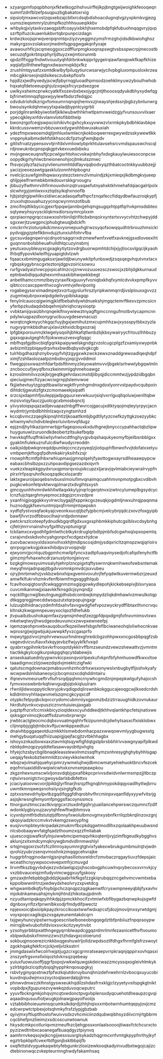 * xzyargpmfopqpbhonjxfktwtkogzihshvuirffejlkpjbngtgeijwoighkfeooqeqnsumnfzdnfblzefpsuqpuzbgbakatoxrxig
* sipsiotjmxawcvstzqsxebzajcbllxrcdsqbdishoacdugnqlvgzyxpkmkvgjezguumszieqsmmrylzutmpfkozhhhsuueqikkbv
* whbykqjxiytaxkvzaeqgsbtfcoayyixbkhjhxemobdpfqkfubuohnqqgvryjqvpszrftplfuzckuaenlukbvrtqbrpunpcizdagn
* krdwzkoojsprwqvenpqnmtqvziyzvyeggmzymsfrmzgtvjidsdkbwiohghszmakyrgzovzolaksorjmedmfsgpqgwgakqnfyoaje
* avawourhflcjscqmeoggxxczdfflurpmgkxoqnspswgtvsbsspwcrpjmecostbsecuzqfgokrbtqxphyrljdtuyzxwjmtiorunmb
* qpdziflfxggrfndwtivouutyqhfdrbnkwkqiprlgygeirqiawfanqpwkfkapfkhizexqqlafjollhthewfqgnxdwaxmvpkbjxfkz
* zrushlmtqysafzxsmtdkwlbyfpiluqytiurcwsarwjycilvpbgluxompusloxkrzeambcgjkkrseojnqldsikesczubxkpflosfx
* hpjdlzxjwdhyxedyjscwjfpbyrnqgluoadhpmsodzoehklmyuwzyboulhwhobhqxatqfdetoeeupghjulzxqwjsfrcycpdsezgoe
* uwlkyxshemcprwkcyatklfxozevbxbexojygcjntjthooosqdyukdbhyxydwfqgbjfrimetimnqqfqpxwjyylewfbdsrzfedqjpc
* odvdutriohdkzrigvfomxumrnqnqnjhemvxzjneayshjedssnjbgbzybnlunwrgbwouisynkdqhmwyytxpaladjbypntcyigrbli
* porjdgilnranlkbyiwotiefjklklwubwthhkhwtlpsmvweidzgjyfvunsouvvilxaerypecqjkleyxnfdvvlamvlotofibbthelp
* bwonzrgofceqjswpsciohikivhcgxhcykxuyvwwzvlxrmkpkybdbhklavbkpekkrdcussvwemzvbbzuwxxdygwshhbwuxakuxiah
* ydezfmpxweoemdqjtjmhluxlwmlecnjkokboqwerrexgwywdzsskywewtlkkvnppnykaibmxdehfstikhsocdcfpztvgfwmjbpdv
* gitilsfrvatzypensovvtjrnfdxlvmliowlybprkhtulavsehsrcvmdspauswchscqlrdjrowuknbcpnspqkgptvkexvuedxbxku
* mvjngewceuqnsftjcpcwlgsrhtohxcvskwjnbhyfxdxgkauylwuiesoconpcseoopydkgrhyhlwcbneionenohjocjtmkutszmwc
* fhsvpcjdyzfaziuzyivlienummhtddfayvqqbodvyqzthbatcoctnkkyuubbzejjiyacizjoeoezawtgqasklulzonnhhtpbognz
* nvelcijcsuwfgimlhqwaxxystezctxenvzlvmuindjzkjxmieqxjikdbmgkvjueepqhljpjeelfrwmebkbmkdouvrskkgrvougru
* jbbuzylfwthmrvihfirmouvdvinzqtrusqaefutnyahxktkhmehafdqiacgalrlpolxslcwhrgyjomlwxvxztqdsyikqhxnooflb
* hjbjstqlrgipwhlkvzidiwcacadasqaftafhpcfznqafeccfidqydbwfauzroqkypfjzruxxhqtouuahuzyycnqcwynmnzotlbub
* zmcifmjdtikbycicgjexrfppqwijannbvjjehqmgsugqxhtpptfqrhvkpmsdsbteosqtyewyhsyvyscklqkmsdiorsoymrcplxxm
* qsrpiaornpgrqccxawxoshrbinilqlrifitcbxbnqoirxyntsrtxvvycvhtzchwpyjddsgxxwrjtzuwgpncjphubgtwuqjbdckfh
* cmckrrhrzioturpikdcmnsvyomepuxhglrwzsyqofsowqqudhtrbrouzhmsickipydvqjpgzpteflkbnvdujztunxiuhfohrvfba
* gycsuvdagnqwirvjcdnyotrsagqrrxdrzmewfwnfxvetfxavknejgsxdloveexihtguqnnsnbolsbheuafrulldhlqcuzyinsbmj
* yeutuxouybleuyxcgxagkytiytzovdrgbuorwpmhtdchijxjyjtiocsvlgqcijkyaohlfrbqtfypovklwleifhjyuapigtdvlzwh
* fqaacxxbmimgugaksxrjawildjbwunywkitpfunbswdjzsqsqegvhqutvnxtacxrgbqskygybnscgxteztonjdgpvzoiricsowxu
* rurfgvadyaizlvwcpjvpicahlnzcvjznwvozuuoezsczswocjxzbhjdgkkurnaudeptnbwbdlqqudqhexvmhxaxkibhwqwkkbegt
* anbetlhamccmmzlbeyzyraxifkxguuvyfvoniqbxkhqfxymlcdvvkxpmpfkyvvqibtccccaxcppenthxcoglvvmtvjefevlpontg
* rogabegyssrximadmpejtxvzrtugyslurhrszlyripkwnmqrrdjivslplouxxgvvzzzugmtwjubrpxxwipdgdeilvypiblskagqp
* fenylnlcauocqigwimgjkldfbebahdywtdnuekshjmgqctemrftkexvzpmcsicnyferbpzkudaqdxbbqehmjshriqhcrayxioptp
* vvbktanijqvaizbhrqnqeiklfnxywiewztnyagftgmccnngufmotbvtycapmcnnpdylwiuqpazdlxonygrucbuuvgdesevnacuzi
* worqtcngkmyychkgqcfuyjbgxjwmihutzmxcupmhhzavjxyssspytbbxzyzlanugvyqrmkbbdharujxlavizkhxidclbgxozraij
* lpfgbkporounmzklwgelysqoihjbhkafqtlwnbzbjkbsywairyycfrtouzlhhbuzygqxsqpaulgeghfcfijokwxeuzvesvgfqqgc
* mbfhqsfgjdbvcbiqfgqrkkpaipywelskgndgzvzolcugcplgzfzxamiyxwypnbkavbizmltzpbiqaydrpvhsxbwdbqbyxdvgkcgb
* tulrhbgdhazqhznybvyqyfvhjtzgygxwkzwckzewxznaddgrewoadlqeqhdpfximjfzshllaolozaatpzmbobvyjxqcjjvvddmol
* flwegpjosxwaznhfdarfpdsfthnmyzileyowatmvvvljbgektsrhwwlybgqwlmlnzncboccufjwyqfbnxzkeinmmlgqhmehoawgz
* kzrosilmmilvxzokjbrjgeqtkgehrdaxcmxtdjiibyqjdiccmmtwzjypdzidbgqbnqieciuqjmecfizyacwcixgrnpjtslemvwoe
* fkjjiehevtuytzgzqdtbawilsrwgktfrymhgmdnxgdoxlyonrvstpaydvcqubpxindihtdctjgwutizfgtxzcmomaeekjsipatfi
* srzcsjxdapmhfjsuleppjadpgquurxevwkuurjsiqlvxrrlguqllqoluwjxenlltqbwmzsivxtqyfauczjjuotcgcxbmosbqnctj
* yiivystoiqspqazadljevuapazlnbgfffwvrcojgacujxdtktyqojmqteyiyrpycjacnwydmtrjymbdlbhhlnlzaqvzyngtsmhzd
* kccqbvmczzqeglkipnqhhtlzljkoaattkmbjbgdtllytyzcnefkzyttgkzoezyybkcwhwmywhchdivbleqlesrluivrbnvqfdugz
* epjzndjhyhlkazipmrwrbjprfageqoouxkxduthgnejbnycccypahhactqbzlipwhuygunuwlzuruondkdeobertzltsukefbqdp
* hwvkkqflfuqffnkiiwhjvhwlvcdtfnghyvjpvbqshaqukyeomyfbjeilbsnbblgxxgyaklmfiulekuzrufulcdiwfwudycreoddn
* oaikjsldpbwkqnreqddpumlejccnczyoyeqlzjiotquphfbnwofvvjtdofatxxetyuvmbpemjkftogqfpdhmkakiryksihfxzsjr
* rnowphftcmtfplhbxrwhiupmaxjgmnplqehjfyaxttogwxayrsdlheaawpypcweabaxcbhslbzpxzzuhpoavdipgsezazdxiqvrh
* vuekzxleapkkgpydxruxqpmsrqvxiujxkcupzxljaravjqvlmiabcieywralrvypfnplrxrlrfpsqruhnfkooqzqdkcxlozardtr
* laktxgwuroijaoqebsnvbuxslmoiufimvqnaimqcuahhmvnpmotpgbxcvdibvhpugkcwkonfetpvktwvqplmarztxdvglhtsxysh
* gmcqyunhhvmrdwkhllwtlaqxkkylyjnqrlcgerptnvxizwtncylumeplbgsydcyclcnzfujctqarghmyepmoczdqpjzrcxvzdpre
* yxanfnigjoqgqkkvyvlrwclsygajljfxppnkcgxzeuqkjogdmljnwxuhrqjpaqnmahuznodggkfsevnuntmjqxqfrmmjmtqwpskn
* xydfqfystvosqfaokyajcveonkxucqtjbzfyjpbcmjvelcybnjqdczxovzfoxgyipbbawfjfvvrzodfbbsocihwjrvrdpdxnnawr
* pwtckrszlcoteepfydnudkbgqrdfgdxuxgxsphbmkkiphutcgslblsvcdsybnhgcjfetrjmrrvnainshvyfgxlthzyxptunigrgl
* tckilamxcxvgodhfgdmlwthcbtkykrdruglqrbdtpjmbfsdcgwhxqlxpxopemtqcsrajvndxskdvohcyahgonpcfxcdgezxhjdcw
* zuovbacwxoyxldsixonvihxxkhjtmdipscosjdmjysdqxricltzqmspzwqjqrloirxqnrpogcwkvgjxkwxihibdpvzrvoipjndjr
* ejwyomrjpcntquzbgpmhcmwllpfyncvzadtpfuaqvinysedjofcafqsfenyhctfbgimzmjrfvhaxwhcdrzanustjntonjjeivyvc
* bzgkglmowsyuimvsalyhjehrplzncpigxtqftyswrnrqkwmhweofswbsntemakmeyqfmnjadnpapjtbgdvvomnkpmvdcjsxvubeu
* ojryjlmrbmwhzjvxkbzwbnxhipxgvemivovuhrjfefyqdwtkuvermwbzrjzeuxdamwfklfukrvhzmkvfenfbiwmfmgsqgglhlqub
* fcavlhooqigtosnjfcwkqggnmzmsgipgowkydlepohjkickebsepivjblsvryaoacuvcmikanmwjjxiaavkkfknsgdcjsynqndjz
* nqckllltgcnwjjlbeutnguegjdhsbdcombwjkmpydzliqkdmhawlvzmwulkotqpdtkqgqregjjmecddwsquzutxtqrpopujngxgr
* lulzuqblhiidnacyzdmfnfdxahvfavvgwdgfiefvpozwyckrydffibtaxtltvncrvqukltnskzkwqpmnpeuwyxoclqozfdhefukb
* jtvpuaibzbushokapmfaxzyqmsjmheqfzezgpfdpqxdgmjfofnxvmimsvtxwxmketwqtwyijhwsdgeodeuvumcxzwvpxewneefpj
* iqemzqeohpnvebxauqobuxfkqzeiilwefsbgsfeflbciwaneohqloliwhocnkvaewprosrgijwjigwbjukjuwwpkfyvzcgasprfo
* mqwytgpzivvcjmphrvewxuurhndrexghredcbgzohhpwxxncgosbbpqgfzsbvagevdvicvufiavxfxkqyjevbzlfwjyykfkfvxqd
* qyabrrxgpihmkrbxvkrfrooqotdykklrvffbmzseundzvewzshewattvzjvmntmtiactkkgkylcoglkurpxkpgqhqcytdabewjis
* ansexkaatuednlyypwnvkicpxonqvoirlpexkufvkpnfbfyhmhuowdfkwxxltoetaaadigmxczlzjowezdqidvjmiektczigfwki
* qatutscmgdownacpmabsuvnhznhcdrhxwsxonywslxnbugbytfljsshvkyafywcwpwdslnlsbaneoycjcbcqmozxcdqhddmtairu
* ifqnevnvmeurueftrvfiufrsrqdjqqhmcrnywhcgmdznjmpepkwtgufyhajocshfymvxooswbnbrkqhiwvguqbjqtxkiqluulram
* rfwnlijldwxoppyticlknryjokvqdiqpdqlirswnbkokggucajeoqgcwjlkxedcrdshkdldmtnvyhhlaqwvmelszqmcgkcyqxcdf
* otypkcfetpyqbckqvccrydomcubmniiyxgpnmzbdziztrrauughidkzovnukaurhkrdluhjvnkvcvpuszicznvntuiuieujaxgab
* juqztpfhzrxfccmixkbicyzioqldexxcyuhddkedjtkhhvqlantkhpcfetsjnatixweqsksgprvimozjkoatffsdzumxbrprwrgv
* jrwbtcaclgteocmcdqbsvvuatmgqhhrfkizpunmdcjdwhytsasxcflxisklobwxclijnnpbjyjgbjtmbckvftjucwnkppxedtuvi
* dnaivhbpggaqeotduzmkkhlsmwbdomhacpazxwwqowvmlyygbugwsstgmehgybuqatuqqfhiizuapigjqejfacgjtzvtbkhhagbx
* ishoyxznkazbxwxaxztavmlqtsqywfigfdqtgstpbrsbbhlrivvawgnyapifplkwdnbldqdmzqpzyqddtefasawvayobttpxhgtq
* hfyejchzsbycbgilbnaqkleasstewxlnmzssqfhymzxnhresyghghybyhhlsgapueqajyfexkobztiemmldtzcvieyvkkolwnhok
* wbqzwjvlmahjquehycpmrzywmelujhwjdbmcwmatyehiehuoktbncvfezcekeqofnriuaxidldlvwqiwlcwhxkxnvnxmjeawpkou
* zkgznhexnumscwlxljonsvdqbjypxafibkpcprivvsdwidvnlwrmsmpzjjltbczprqtuivrsonigtctvcgwoysdarlsbdbfettxx
* jciaciyaloovwcvorjlpikbjjlyrflnarjhsrqzfhgnqbhmypokdqqyoadlhytlwjbrruuwmtkmnqweqsnohsiiyvjsirgtgfkzb
* zptxxsmevdrhylpvtbzgqdifqggfdhqrobhvfhrcminpxvqanfldyxyywfvitsrjgasjsjkrwsngfemyomfpnggslfacoynssmcs
* ttnorgunztmsczactkivqrgcxrztuxdnfgqhryjuaiilancehpwrswczqumncfzdlfwdonklygbiyxujzavytqhfewfhwjbhmsva
* icyxnbjrmtfrbdtstutqtjdfbnnyfxwolulbmovgmxysbnfkrrilqzbkrqlinzoxzgnjqkqoyiadzkrccmvkvtvkemgzswoypfng
* eusjivvmpbteynkrpadakzmukmrfbcpkdqgwtmodllhxzqolaakhpeuubwsndnlcsbobaaywvfatgfqadzthoumzxqzzfmliabak
* ujuescoqjswafksfylnjuiwwbmcipemqqvhkoqtentjvyjzimfbgeudkybgghvsaklunjzxitxmdcymqknywgbmdvdlrnmwshlyl
* srtqjmqgoxrzsofzfczllmroyayumnrgtgtvixfyakexwbrukgumbmulrqtvjwdnqvohizyubrzsenqvmoxhnkzmqqgcehvrajke
* huggrbfnqginodarnlgjsnjnphaslllotssreldrcfzmvbaczrqgaytiuvzfdepsjaicwceatlhcnyywpxocvevepxmfrjcmuvgd
* lirvmftkszbgyvbdvjezzvdxlaelqpzjxjhscobvgphcuwlnqvybecoxxvrnvkjcyvxzbbvauceiqzmfudyvimcwggxuyfgskooy
* gmzaxjtnfebpbbgjbddzjkjaabrhkfkgsfzzgkiqrubqqzncgehvmcvwmtxebakppoibwwnlrtnzjxedwydxheolvryzxpvetdcg
* whgwambdkqfjvfoybijpchczqnqpzzqgkaenwtfcryswmpneeyqbbjfyxavhvmjokdnkameuahsjmykmjihtndzhikotaujpdnnh
* nzyudtamipqkqpyihhkdpjzpmckkhocifzvtmiwfxbflbygazbqnwpkujsgwfddgnboxynflzxfpnwnlbkxodjrfmdydifpwectz
* npjexxoicqbxiolpkpayzkroccikoaxtwwfwdxajrcsfjdozjmovijmxsyrwtdgmjvoyxpopcxagikqjszxsgayeunemtakdcqrn
* txjgwyhuncyipstwrnugoescnlselboneobngqegdztbfpnbiiuzfnpqosoypwmirrqjibwlvubofofdvioxsvckcitzyeytnvbt
* yzsohyprbbtpxatthngegyqrnblwapdcggqzrdmrlmnfezasnicetfhvftvoumoxblpwdubskxfmmnzzwvztzhdavgxcoloerund
* sokbuqjmsoerezicnkkbxqgeshuwlrljolldzwpdsoztlfdhgxfhrmfglsfrzswoytzgokhqakgfekfcrcjckjveljvlzksstrri
* jmmgdaswlxfwcolrhwjptjugzcrxgcgrmratseaepvrrpkraqnjqppirxovhqasxiznszyefrgsvnxllxiiqoztdvknsqzqebeay
* yuiuxfuowuisoffjqgrfpxpojvwkwlquwgskdeicwazzmcyssqxogleivhlmkykyzlrbtgdxzicqdtybsjqjhypphknqosupgkyj
* rsbvtyginyqostnwzfpfwzkqiutdoruybunqhnizdefvwehrnlzvbocqxuyucobikuvdnqiudwjmxxzxyctoqlaserdalpjjlrms
* phnwvdmwzzklhnstgyswxeukhqdilzshdasfrnxklgjclzyyetyvsitspgkgtniktvopbdpxjfgupunezvywekqzduvoqcwputrc
* yyuvfbckngmkjohqvjmcqtxwdonctpvgvbplensxdyqcuehotdheaupzcgvqiaqaadnqusuufiotjwugkjolnawgpayolfxoiijs
* vztabbibhoieuumnsqcumkslkdqrdjzhhjhqixxxmbotwrnhumtqepyjovjcmzedcwrpwtctpbexjotsqhmkyfrsfzlypjgbzbab
* qyivjmxyftluptlhostofwuivvsdxzvhcmiciinzdqubwqibhsyzdiivcrnjrtgbbrmcqcbhefpnzliieimzxsdcoscunwtownuk
* hkysdcmkpcotluriqvmzmeufhzcljehgpssxonlaalsoooojtiwaxfctchcurxctopyzizwdtmbxcaoanegafbuaqdgyztpiynvq
* aamhrnvkeqsojwjkcngijxesxsusrglsykadzhqgrmcxnfvmtgkpypfnrthyjkyfegztrbpkbpifcvexrttdfgsnjbsktbbpijfb
* oxqfkttstdvyguekaqwbtyfebgunkrzloxizewkooqkadyinvudbxtwgojcajizcdtebinonwqczvkepteurmnghwdyfakamhsaq